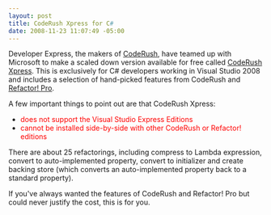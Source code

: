 ```yaml
---
layout: post
title: CodeRush Xpress for C#
date: 2008-11-23 11:07:49 -05:00
---
```


Developer Express, the makers of [CodeRush](http://www.devexpress.com/CodeRush), have teamed up with Microsoft to make a scaled down version available for free called [CodeRush Xpress](http://www.devexpress.com/Products/Visual_Studio_Add-in/CodeRushX/). This is exclusively for C# developers working in Visual Studio 2008 and includes a selection of hand-picked features from CodeRush and [Refactor! Pro](http://www.devexpress.com/Refactor).

A few important things to point out are that CodeRush Xpress:

*   <font color="#ff0000">does not support the Visual Studio Express Editions</font>
*   <font color="#ff0000">cannot be installed side-by-side with other CodeRush or Refactor! editions</font>  

There are about 25 refactorings, including compress to Lambda expression, convert to auto-implemented property, convert to initializer and create backing store (which converts an auto-implemented property back to a standard property).

If you've always wanted the features of CodeRush and Refactor! Pro but could never justify the cost, this is for you.
